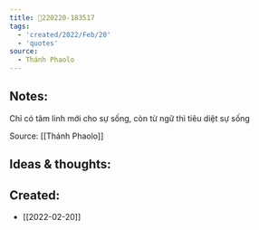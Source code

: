 ```yaml
---
title: 💬220220-183517
tags:
  - 'created/2022/Feb/20'
  - 'quotes'
source:
  - Thánh Phaolo
---
```


## Notes:
Chỉ có tâm linh mới cho sự sống, còn từ ngữ thì tiêu diệt sự sống

Source: [[Thánh Phaolo]]

## Ideas & thoughts:
## Created:
- [[2022-02-20]]
